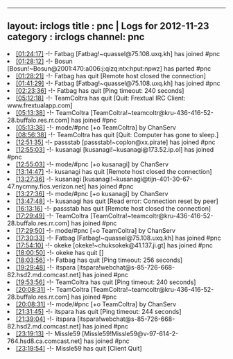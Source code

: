 
---
layout: irclogs
title : pnc | Logs for 2012-11-23
category : irclogs
channel: pnc
---
<li class="logitem"><a href="#01:24:17" name="01:24:17" class="time">[01:24:17]</a> -!- <span class="join">Fatbag</span> [Fatbag!~quassel@75.108.uxq.kh] has joined #pnc </li>
<li class="logitem"><a href="#01:28:12" name="01:28:12" class="time">[01:28:12]</a> -!- <span class="part">Bosun</span> [Bosun!~Bosun@2001:470:a006:j:qizq:ntx:hput:npwz] has parted #pnc </li>
<li class="logitem"><a href="#01:28:21" name="01:28:21" class="time">[01:28:21]</a> -!- <span class="quit">Fatbag</span> has quit [Remote host closed the connection] </li>
<li class="logitem"><a href="#01:41:29" name="01:41:29" class="time">[01:41:29]</a> -!- <span class="join">Fatbag</span> [Fatbag!~quassel@75.108.uxq.kh] has joined #pnc </li>
<li class="logitem"><a href="#02:23:36" name="02:23:36" class="time">[02:23:36]</a> -!- <span class="quit">Fatbag</span> has quit [Ping timeout: 240 seconds] </li>
<li class="logitem"><a href="#05:12:18" name="05:12:18" class="time">[05:12:18]</a> -!- <span class="quit">TeamColtra</span> has quit [Quit: Frextual IRC Client: www.frextualapp.com] </li>
<li class="logitem"><a href="#05:13:38" name="05:13:38" class="time">[05:13:38]</a> -!- <span class="join">TeamColtra</span> [TeamColtra!~teamcoltr@kru-436-416-52-28.buffalo.res.rr.com] has joined #pnc </li>
<li class="logitem"><a href="#05:13:38" name="05:13:38" class="time">[05:13:38]</a> -!- mode/<span class="mode">#pnc</span> [+o TeamColtra] by ChanServ </li>
<li class="logitem"><a href="#08:56:38" name="08:56:38" class="time">[08:56:38]</a> -!- <span class="quit">TeamColtra</span> has quit [Quit: Computer has gone to sleep.] </li>
<li class="logitem"><a href="#12:51:35" name="12:51:35" class="time">[12:51:35]</a> -!- <span class="join">passstab</span> [passstab!~coplon@xx.pirate] has joined #pnc </li>
<li class="logitem"><a href="#12:55:03" name="12:55:03" class="time">[12:55:03]</a> -!- <span class="join">kusanagi</span> [kusanagi!~kusanagi@173.52.ip.ol] has joined #pnc </li>
<li class="logitem"><a href="#12:55:03" name="12:55:03" class="time">[12:55:03]</a> -!- mode/<span class="mode">#pnc</span> [+o kusanagi] by ChanServ </li>
<li class="logitem"><a href="#13:14:47" name="13:14:47" class="time">[13:14:47]</a> -!- <span class="quit">kusanagi</span> has quit [Remote host closed the connection] </li>
<li class="logitem"><a href="#13:27:36" name="13:27:36" class="time">[13:27:36]</a> -!- <span class="join">kusanagi</span> [kusanagi!~kusanagi@tijn-401-30-67-47.nycmny.fios.verizon.net] has joined #pnc </li>
<li class="logitem"><a href="#13:27:36" name="13:27:36" class="time">[13:27:36]</a> -!- mode/<span class="mode">#pnc</span> [+o kusanagi] by ChanServ </li>
<li class="logitem"><a href="#13:47:48" name="13:47:48" class="time">[13:47:48]</a> -!- <span class="quit">kusanagi</span> has quit [Read error: Connection reset by peer] </li>
<li class="logitem"><a href="#16:13:16" name="16:13:16" class="time">[16:13:16]</a> -!- <span class="quit">passstab</span> has quit [Remote host closed the connection] </li>
<li class="logitem"><a href="#17:29:49" name="17:29:49" class="time">[17:29:49]</a> -!- <span class="join">TeamColtra</span> [TeamColtra!~teamcoltr@kru-436-416-52-28.buffalo.res.rr.com] has joined #pnc </li>
<li class="logitem"><a href="#17:29:50" name="17:29:50" class="time">[17:29:50]</a> -!- mode/<span class="mode">#pnc</span> [+o TeamColtra] by ChanServ </li>
<li class="logitem"><a href="#17:30:33" name="17:30:33" class="time">[17:30:33]</a> -!- <span class="join">Fatbag</span> [Fatbag!~quassel@75.108.uxq.kh] has joined #pnc </li>
<li class="logitem"><a href="#17:54:10" name="17:54:10" class="time">[17:54:10]</a> -!- <span class="join">okeke</span> [okeke!~chuksokek@41.137.ji.gt] has joined #pnc </li>
<li class="logitem"><a href="#18:00:50" name="18:00:50" class="time">[18:00:50]</a> -!- <span class="quit">okeke</span> has quit [] </li>
<li class="logitem"><a href="#18:03:56" name="18:03:56" class="time">[18:03:56]</a> -!- <span class="quit">Fatbag</span> has quit [Ping timeout: 256 seconds] </li>
<li class="logitem"><a href="#19:29:48" name="19:29:48" class="time">[19:29:48]</a> -!- <span class="join">itspara</span> [itspara!webchat@s-85-726-668-82.hsd2.md.comcast.net] has joined #pnc </li>
<li class="logitem"><a href="#19:53:56" name="19:53:56" class="time">[19:53:56]</a> -!- <span class="quit">TeamColtra</span> has quit [Ping timeout: 240 seconds] </li>
<li class="logitem"><a href="#20:08:31" name="20:08:31" class="time">[20:08:31]</a> -!- <span class="join">TeamColtra</span> [TeamColtra!~teamcoltr@kru-436-416-52-28.buffalo.res.rr.com] has joined #pnc </li>
<li class="logitem"><a href="#20:08:31" name="20:08:31" class="time">[20:08:31]</a> -!- mode/<span class="mode">#pnc</span> [+o TeamColtra] by ChanServ </li>
<li class="logitem"><a href="#21:31:45" name="21:31:45" class="time">[21:31:45]</a> -!- <span class="quit">itspara</span> has quit [Ping timeout: 244 seconds] </li>
<li class="logitem"><a href="#21:39:04" name="21:39:04" class="time">[21:39:04]</a> -!- <span class="join">itspara</span> [itspara!webchat@s-85-726-668-82.hsd2.md.comcast.net] has joined #pnc </li>
<li class="logitem"><a href="#23:19:13" name="23:19:13" class="time">[23:19:13]</a> -!- <span class="join">Missle59</span> [Missle59!Missle59@v-97-614-2-764.hsd8.ca.comcast.net] has joined #pnc </li>
<li class="logitem"><a href="#23:19:54" name="23:19:54" class="time">[23:19:54]</a> -!- <span class="quit">Missle59</span> has quit [Client Quit] </li>


